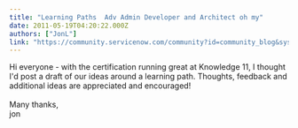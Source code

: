 ```yaml
---
title: "Learning Paths  Adv Admin Developer and Architect oh my"
date: 2011-05-19T04:20:22.000Z
authors: ["JonL"]
link: "https://community.servicenow.com/community?id=community_blog&sys_id=984daee5dbd0dbc01dcaf3231f96190f"
---
```

<p>Hi everyone - with the certification running great at Knowledge 11, I thought I'd post a draft of our ideas around a learning path. Thoughts, feedback and additional ideas are appreciated and encouraged!<br/><br/>Many thanks,<br/>jon</p>